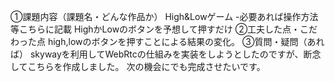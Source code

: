 ①課題内容（課題名・どんな作品か）
High&Lowゲーム
-必要あれば操作方法等こちらに記載
HighかLowのボタンを予想して押すだけ
②工夫した点・こだわった点
high,lowのボタンを押すことによる結果の変化。
③質問・疑問（あれば）
skywayを利用してWebRtcの仕組みを実装をしようとしたのですが、断念してこちらを作成しました。
次の機会にでも完成させたいです。
